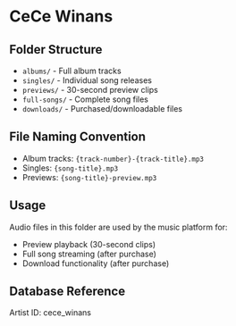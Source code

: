 # CeCe Winans

## Folder Structure

- `albums/` - Full album tracks
- `singles/` - Individual song releases
- `previews/` - 30-second preview clips
- `full-songs/` - Complete song files
- `downloads/` - Purchased/downloadable files

## File Naming Convention

- Album tracks: `{track-number}-{track-title}.mp3`
- Singles: `{song-title}.mp3`
- Previews: `{song-title}-preview.mp3`

## Usage

Audio files in this folder are used by the music platform for:
- Preview playback (30-second clips)
- Full song streaming (after purchase)
- Download functionality (after purchase)

## Database Reference

Artist ID: cece_winans
